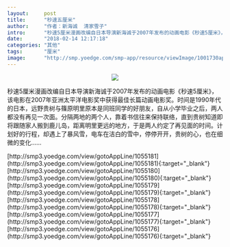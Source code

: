 ```yaml
---
layout:     post
title:      "秒速五厘米"
author:     "作者：新海诚  清家雪子"
intro:      "秒速5厘米漫画改编自日本导演新海诚于2007年发布的动画电影《秒速5厘米》，该电影在2007年亚洲太平洋电影奖中获得最佳长篇动画电影奖。时间是1990年代的日本，远野贵树与篠原明里原本是同班同学的好朋友，自从小学毕业之后，两人都没有再见一次面。分隔两地的两个人，靠着书信往来保持联络，直到贵树知道即将跟随家人搬到鹿儿岛，距离明里更远的地方，于是两人约定了再见面的时间。计划好的行程，却遇上了暴风雪，电车在洁白的雪中，停停开开，贵树的心，也在细微的变化……"
date:       "2018-02-14 12:17:18"
categories: "其他"
tags:       "厘米"
image:      "http://smp.yoedge.com/smp-app/resource/viewImage/1001730appline.png"
---
```

<div style="text-align: center">
<p><img src="http://smp.yoedge.com/smp-app/resource/viewImage/1001730appline.png"/></p>
</div>
<p class="post-meta">
<span>秒速5厘米漫画改编自日本导演新海诚于2007年发布的动画电影《秒速5厘米》，该电影在2007年亚洲太平洋电影奖中获得最佳长篇动画电影奖。时间是1990年代的日本，远野贵树与篠原明里原本是同班同学的好朋友，自从小学毕业之后，两人都没有再见一次面。分隔两地的两个人，靠着书信往来保持联络，直到贵树知道即将跟随家人搬到鹿儿岛，距离明里更远的地方，于是两人约定了再见面的时间。计划好的行程，却遇上了暴风雪，电车在洁白的雪中，停停开开，贵树的心，也在细微的变化……</span>
</p>
[http://smp3.yoedge.com/view/gotoAppLine/1055181](http://smp3.yoedge.com/view/gotoAppLine/1055181){:target="_blank"}
[http://smp3.yoedge.com/view/gotoAppLine/1055180](http://smp3.yoedge.com/view/gotoAppLine/1055180){:target="_blank"}
[http://smp3.yoedge.com/view/gotoAppLine/1055179](http://smp3.yoedge.com/view/gotoAppLine/1055179){:target="_blank"}
[http://smp3.yoedge.com/view/gotoAppLine/1055178](http://smp3.yoedge.com/view/gotoAppLine/1055178){:target="_blank"}
[http://smp3.yoedge.com/view/gotoAppLine/1055177](http://smp3.yoedge.com/view/gotoAppLine/1055177){:target="_blank"}
[http://smp3.yoedge.com/view/gotoAppLine/1055176](http://smp3.yoedge.com/view/gotoAppLine/1055176){:target="_blank"}


